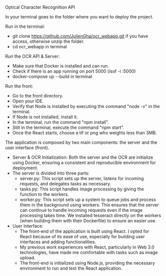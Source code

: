 Optical Character Recognition API

In your terminal goes to the folder where you want to deploy the project.

Run in the terminal:
- git clone https://github.com/JulienGha/ocr_webapp.git if you have access, otherwise unzip the folder.
- cd ocr_webapp in terminal

Run the OCR API & Server:
- Make sure that Docker is installed and can run.
- Check if there is an app running on port 5000 (lsof -i :5000)
- docker-compose up --build in terminal

Run the front:
- Go to the front directory.
- Open your IDE.
- Verify that Node is installed by executing the command "node -v" in the terminal.
- If Node is not installed, install it.
- In the terminal, run the command "npm install".
- Still in the terminal, execute the command "npm start".
- Once the React starts, choose a tif or png who weights less than 3MB.

The application is composed by two main components: the server and the user interface (front).
- Server & OCR Initialization: Both the server and the OCR are initialize using Docker, ensuring a consistent and reproducible environment for deployment.
- The server is divided into three parts:
  - server.py: This script sets up the server, listens for incoming requests, and delegates tasks as necessary.
  - tasks.py: This script handles image processing by giving the function to the workers.
  - worker.py: This script sets up a system to queue jobs and process them in the background using workers. This ensures that the server can continue to handle incoming requests even if the image processing takes time. We installed tesseract directly on the workers (when building them with their Dockerfile) to ensure an easier use.
- User Interface:
  - The front-end of the application is built using React. I opted for React because of its ease of use, especially for building user interfaces and adding functionalities.
  - My previous work experiences with React, particularly in Web 3.0 technologies, have made me comfortable with tasks such as image upload.
  - The front-end is initialized using Node.js, providing the necessary environment to run and test the React application.
